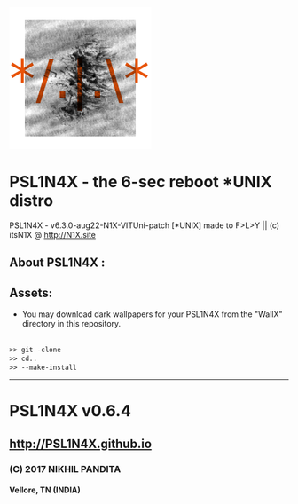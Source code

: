 ![](./n1x-tilog-09x.png)
# PSL1N4X - the 6-sec reboot *UNIX distro

PSL1N4X - v6.3.0-aug22-N1X-VITUni-patch [*UNIX] made to F>L>Y || (c) itsN1X @ http://N1X.site


## About PSL1N4X : 


## Assets:
- You may download dark wallpapers for your PSL1N4X from the "WallX" directory in this repository.

```

>> git -clone
>> cd..
>> --make-install

```

---

# PSL1N4X v0.6.4
## http://PSL1N4X.github.io
### (C) 2017 NIKHIL PANDITA
#### Vellore, TN (INDIA)
